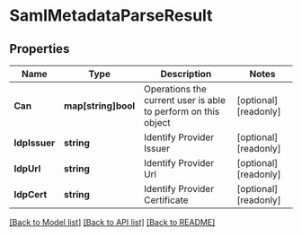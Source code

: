 # SamlMetadataParseResult

## Properties

Name | Type | Description | Notes
------------ | ------------- | ------------- | -------------
**Can** | **map[string]bool** | Operations the current user is able to perform on this object | [optional] [readonly] 
**IdpIssuer** | **string** | Identify Provider Issuer | [optional] [readonly] 
**IdpUrl** | **string** | Identify Provider Url | [optional] [readonly] 
**IdpCert** | **string** | Identify Provider Certificate | [optional] [readonly] 

[[Back to Model list]](../README.md#documentation-for-models) [[Back to API list]](../README.md#documentation-for-api-endpoints) [[Back to README]](../README.md)


